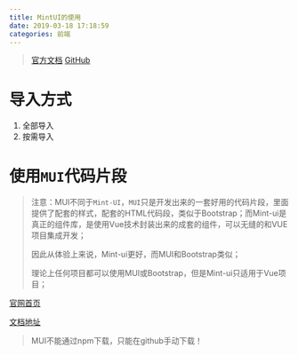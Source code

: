 ```yaml
---
title: MintUI的使用
date: 2019-03-18 17:18:59
categories: 前端
---
```


> [官方文档](http://mint-ui.github.io/#!/zh-cn)  [GitHub](https://github.com/ElemeFE/mint-ui/)

# 导入方式

1. 全部导入
2. 按需导入

# 使用`MUI`代码片段

> 注意：MUI不同于`Mint-UI`，`MUI`只是开发出来的一套好用的代码片段，里面提供了配套的样式，配套的HTML代码段，类似于Bootstrap；而Mint-ui是真正的组件库，是使用Vue技术封装出来的成套的组件，可以无缝的和VUE项目集成开发；
>
> 因此从体验上来说，Mint-ui更好，而MUI和Bootstrap类似；
>
> 理论上任何项目都可以使用MUI或Bootstrap，但是Mint-ui只适用于Vue项目；

[官网首页](http://dev.dcloud.net.cn/mui)

[文档地址](http://dev.dcloud.net.cn/mui/ui/)

> MUI不能通过npm下载，只能在github手动下载！

